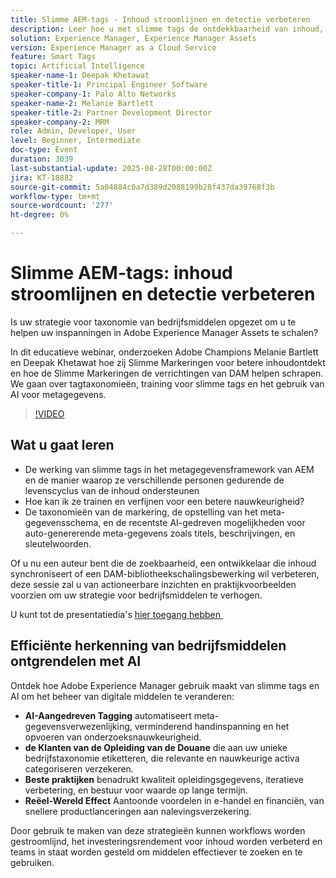 ```yaml
---
title: Slimme AEM-tags - Inhoud stroomlijnen en detectie verbeteren
description: Leer hoe u met slimme tags de ontdekkbaarheid van inhoud, metagegevens en DAM-schaalbaarheid verbetert met AI-tagingstrategieën in dit AEM-webinar.
solution: Experience Manager, Experience Manager Assets
version: Experience Manager as a Cloud Service
feature: Smart Tags
topic: Artificial Intelligence
speaker-name-1: Deepak Khetawat
speaker-title-1: Principal Engineer Software
speaker-company-1: Palo Alto Networks
speaker-name-2: Melanie Bartlett
speaker-title-2: Partner Development Director
speaker-company-2: MRM
role: Admin, Developer, User
level: Beginner, Intermediate
doc-type: Event
duration: 3039
last-substantial-update: 2025-08-28T00:00:00Z
jira: KT-18882
source-git-commit: 5a04884c0a7d389d2088199b28f437da39768f3b
workflow-type: tm+mt
source-wordcount: '277'
ht-degree: 0%

---
```



# Slimme AEM-tags: inhoud stroomlijnen en detectie verbeteren

Is uw strategie voor taxonomie van bedrijfsmiddelen opgezet om u te helpen uw inspanningen in Adobe Experience Manager Assets te schalen?

In dit educatieve webinar, onderzoeken Adobe Champions Melanie Bartlett en Deepak Khetawat hoe zij Slimme Markeringen voor betere inhoudontdekt en hoe de Slimme Markeringen de verrichtingen van DAM helpen schrapen. We gaan over tagtaxonomieën, training voor slimme tags en het gebruik van AI voor metagegevens.

>[!VIDEO](https://video.tv.adobe.com/v/3471511/?learn=on&enablevpops)

## Wat u gaat leren

* De werking van slimme tags in het metagegevensframework van AEM en de manier waarop ze verschillende personen gedurende de levenscyclus van de inhoud ondersteunen
* Hoe kan ik ze trainen en verfijnen voor een betere nauwkeurigheid?
* De taxonomieën van de markering, de opstelling van het meta-gegevensschema, en de recentste AI-gedreven mogelijkheden voor auto-genererende meta-gegevens zoals titels, beschrijvingen, en sleutelwoorden.

Of u nu een auteur bent die de zoekbaarheid, een ontwikkelaar die inhoud synchroniseert of een DAM-bibliotheekschalingsbewerking wil verbeteren, deze sessie zal u van actioneerbare inzichten en praktijkvoorbeelden voorzien om uw strategie voor bedrijfsmiddelen te verhogen.

U kunt tot de presentatiedia&#39;s [&#x200B; hier toegang hebben &#x200B;](../../assets/experience-manager/aug2025/2025-08-28-Adobe-Smart-Tags-Champions-webinar_FINALCOPY.pdf)

## Efficiënte herkenning van bedrijfsmiddelen ontgrendelen met AI

Ontdek hoe Adobe Experience Manager gebruik maakt van slimme tags en AI om het beheer van digitale middelen te veranderen:

* **AI-Aangedreven Tagging** automatiseert meta-gegevensverwezenlijking, verminderend handinspanning en het opvoeren van onderzoeksnauwkeurigheid.
* **de Klanten van de Opleiding van de Douane** die aan uw unieke bedrijfstaxonomie etiketteren, die relevante en nauwkeurige activa categoriseren verzekeren.
* **Beste praktijken** benadrukt kwaliteit opleidingsgegevens, iteratieve verbetering, en bestuur voor waarde op lange termijn.
* **Reëel-Wereld Effect** Aantoonde voordelen in e-handel en financiën, van snellere productlanceringen aan nalevingsverzekering.

Door gebruik te maken van deze strategieën kunnen workflows worden gestroomlijnd, het investeringsrendement voor inhoud worden verbeterd en teams in staat worden gesteld om middelen effectiever te zoeken en te gebruiken.